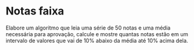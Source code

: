 # Notas faixa
Elabore um algoritmo que leia uma série de 50 notas e uma média necessária para aprovação, calcule e mostre quantas notas estão em um intervalo de valores que vai de 10% abaixo da média até 10% acima dela.
